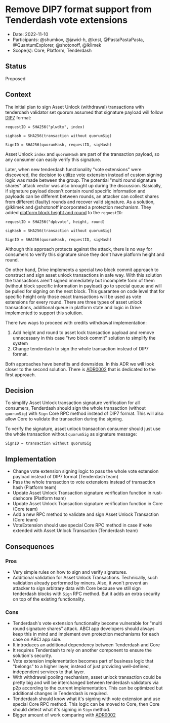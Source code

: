 # Remove DIP7 format support from Tenderdash vote extensions

* Date: 2022-11-10
* Participants: @shumkov, @jawid-h, @knst, @PastaPastaPasta, @QuantumExplorer, @shotonoff, @lklimek
* Scope(s): Core, Platform, Tenderdash

## Status

Proposed

## Context

The initial plan to sign Asset Unlock (withdrawal) transactions with tenderdash validator
set quorum assumed that signature payload will follow [DIP7](https://github.com/dashpay/dips/blob/master/dip-0007.md) format:
```
requestID = SHA256("plwdtx", index)

sigHash = SHA256(transaction without quorumSig)

SignID = SHA256(quorumHash, requestID, sigHash)
```

Asset Unlock `index` and `quorumHash` are part of the transaction payload, so any consumer can easily
verify this signature.

Later, when new tenderdash functionality "vote extensions" were discovered, the decision to utilize vote extension
instead of custom signing logic was made between the group. The potential "multi round signature shares"
attack vector was also brought up during the discussion. Basically, if signature payload doesn't contain round specific
information and payloads can be different between rounds, an attacker can collect shares from different (faulty) rounds
and recover valid signature. As a solution, @lklimek and @shotonoff incorporated a protection mechanism.
They added [platform block height and round](https://github.com/dashpay/tenderdash/blob/dca73910c74bb8b80605e66b4a4b3a9c36c02e80/types/vote.go#L464) to the `requestID`:

```
requestID = SHA256("dpbvote", height, round)

sigHash = SHA256(transaction without quorumSig)

SignID = SHA256(quorumHash, requestID, sigHash)
```

Although this approach protects against the attack, there is no way for consumers to verify this signature
since they don't have platform height and round.

On other hand, Drive implements a special two block commit approach to construct and sign asset unlock transactions in safe way.
With this solution the transactions aren't signed immediately but incomplete form of them (without block specific information in payload)
go to special queue and will be pulled for signing on the next block. This guarantee on code level that for specific height only those
exact transactions will be used as vote extensions for every round. There are three types of asset unlock transactions, additional queue
in platform state and logic in Drive implemented to support this solution.

There two ways to proceed with credits withdrawal implementation:
1. Add height and round to asset lock transaction payload and remove unnecessary in this case "two block commit" solution to simplify the system
2. Change tenderdash to sign the whole transaction instead of DIP7 format.

Both approaches have benefits and downsides. In this ADR we will look closer to the second solution.
There is [ADR0002](./adr-0002-height-and-round-in-unlock-tx-payload.md) that is dedicated to the first approach. 

## Decision

To simplify Asset Unlock transaction signature verification for all consumers, Tenderdash should sign the whole transaction (without `quorumSig`)
with `Sign` Core RPC method instead of DIP7 format. This will also allow Core to validate the transaction during the signing.

To verify the signature, asset unlock transaction consumer should just use the whole transaction without `quorumSig` as signature message:

```
SignID = transaction without quorumSig
```

## Implementation

* Change vote extension signing logic to pass the whole vote extension payload instead of DIP7 format (Tenderdash team)
* Pass the whole transaction to vote extensions instead of transaction hash (Platform team)
* Update Asset Unlock Transaction signature verification function in rust-dashcore (Platform team)
* Update Asset Unlock Transaction signature verification function in Core (Core team)
* Add a new RPC method to validate and sign Asset Unlock Transaction (Core team)
* VoteExtension should use special Core RPC method in case if vote extended with Asset Unlock Transaction (Tenderdash team)

## Consequences

### Pros

* Very simple rules on how to sign and verify signatures.
* Additional validation for Asset Unlock Transactions. Technically, such validation already performed by miners. Also, it won't
  prevent an attacker to sign arbitrary data with Core because we still sign tenderdash blocks with `Sign` RPC method. But it adds an extra
  security on top of the existing functionality.

### Cons

* Tenderdash's vote extension functionality become vulnerable for "multi round signature shares" attack. ABCI app developers
  should always keep this in mind and implement own protection mechanisms for each case on ABCI app side. 
* It introduces an additional dependency between Tenderdash and Core
* It requires Tenderdash to rely on another component to ensure the solution's security. 
* Vote extension implementation becomes part of business logic that "belongs" to a higher layer, instead of just providing well-defined,
  independent services to that layer.
* With withdrawal pooling mechanism, asset unlock transaction could be pretty big and will be interchanged between tenderdash
  validators via p2p according to the current implementation. This can be optimized but additional changes in Tenderdash is required.
* Tenderdash should know what it's signing with vote extension and use special Core RPC method. This logic can be moved to Core, then
  Core should detect what it's signing in `Sign` method.
* Bigger amount of work comparing with [ADR0002](./adr-0002-height-and-round-in-unlock-tx-payload.md)
